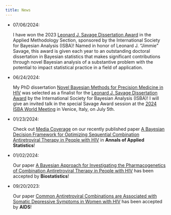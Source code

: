 ```yaml
---
title: News
---
```


- 07/06/2024:

  I have won the 2023 [Leonard J. Savage Dissertation Award](https://bayesian.org/project/savage-award/) in the Applied Methodology Section, sponsored by the International Society for Bayesian Analysis (ISBA)! Named in honor of Leonard J. “Jimmie” Savage, this award is given each year to an outstanding doctoral dissertation in Bayesian statistics that makes significant contributions through novel Bayesian analysis of a substantive problem with the potential to impact statistical practice in a field of application.

- 06/24/2024:

  My PhD dissertation [Novel Bayesian Methods for Precision Medicine in HIV](https://bluejw.github.io/publication/dissertation/) was selected as a finalist for the [Leonard J. Savage Dissertation Award](https://bayesian.org/project/savage-award/) by the International Society for Bayesian Analysis (ISBA)! I will give an invited talk in the special Savage Award session at the [2024 ISBA World Meeting](https://www.unive.it/web/en/2208/home) in Venice, Italy, on July 5th.

- 01/23/2024:

  Check out [Media Coverage](https://engineering.jhu.edu/ams/news/researchers-develop-personalized-therapy-decision-making-framework-to-optimize-hiv-treatment/) on our recently published paper [A Bayesian Decision Framework for Optimizing Sequential Combination Antiretroviral Therapy in People with HIV](https://bluejw.github.io/publication/optimal_decision/) in **Annals of Applied Statistics**!

- 01/02/2024:

  Our paper [A Bayesian Approach for Investigating the Pharmacogenetics of Combination Antiretroviral Therapy in People with HIV](https://bluejw.github.io/publication/pharmacogenetics/) has been accepted by **Biostatistics**!

- 09/20/2023:

  Our paper [Common Antiretroviral Combinations are Associated with Somatic Depressive Symptoms in Women with HIV](https://bluejw.github.io/publication/common_cart/) has been accepted by **AIDS**!
